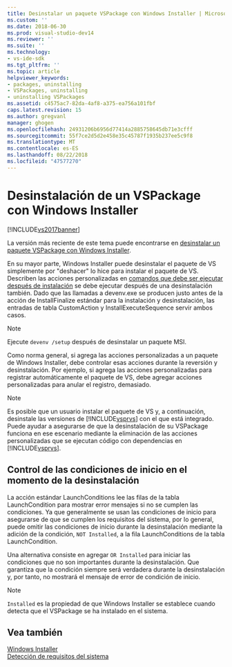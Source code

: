 ```yaml
---
title: Desinstalar un paquete VSPackage con Windows Installer | Microsoft Docs
ms.custom: ''
ms.date: 2018-06-30
ms.prod: visual-studio-dev14
ms.reviewer: ''
ms.suite: ''
ms.technology:
- vs-ide-sdk
ms.tgt_pltfrm: ''
ms.topic: article
helpviewer_keywords:
- packages, uninstalling
- VSPackages, uninstalling
- uninstalling VSPackages
ms.assetid: c4575ac7-82da-4af8-a375-ea756a101fbf
caps.latest.revision: 15
ms.author: gregvanl
manager: ghogen
ms.openlocfilehash: 24931206b6956d77414a2885758645db71e3cfff
ms.sourcegitcommit: 55f7ce2d5d2e458e35c45787f1935b237ee5c9f8
ms.translationtype: MT
ms.contentlocale: es-ES
ms.lasthandoff: 08/22/2018
ms.locfileid: "47577270"
---
```

# <a name="uninstalling-a-vspackage-with-windows-installer"></a>Desinstalación de un VSPackage con Windows Installer
[!INCLUDE[vs2017banner](../../includes/vs2017banner.md)]

La versión más reciente de este tema puede encontrarse en [desinstalar un paquete VSPackage con Windows Installer](https://docs.microsoft.com/visualstudio/extensibility/internals/uninstalling-a-vspackage-with-windows-installer).  
  
En su mayor parte, Windows Installer puede desinstalar el paquete de VS simplemente por "deshacer" lo hice para instalar el paquete de VS. Describen las acciones personalizadas en [comandos que debe ser ejecutar después de instalación](../../extensibility/internals/commands-that-must-be-run-after-installation.md) se debe ejecutar después de una desinstalación también. Dado que las llamadas a devenv.exe se producen justo antes de la acción de InstallFinalize estándar para la instalación y desinstalación, las entradas de tabla CustomAction y InstallExecuteSequence servir ambos casos.  
  
> [!NOTE]
>  Ejecute `devenv /setup` después de desinstalar un paquete MSI.  
  
 Como norma general, si agrega las acciones personalizadas a un paquete de Windows Installer, debe controlar esas acciones durante la reversión y desinstalación. Por ejemplo, si agrega las acciones personalizadas para registrar automáticamente el paquete de VS, debe agregar acciones personalizadas para anular el registro, demasiado.  
  
> [!NOTE]
>  Es posible que un usuario instalar el paquete de VS y, a continuación, desinstale las versiones de [!INCLUDE[vsprvs](../../includes/vsprvs-md.md)] con el que está integrado. Puede ayudar a asegurarse de que la desinstalación de su VSPackage funciona en ese escenario mediante la eliminación de las acciones personalizadas que se ejecutan código con dependencias en [!INCLUDE[vsprvs](../../includes/vsprvs-md.md)].  
  
## <a name="handling-launch-conditions-at-uninstall-time"></a>Control de las condiciones de inicio en el momento de la desinstalación  
 La acción estándar LaunchConditions lee las filas de la tabla LaunchCondition para mostrar error mensajes si no se cumplen las condiciones. Ya que generalmente se usan las condiciones de inicio para asegurarse de que se cumplen los requisitos del sistema, por lo general, puede omitir las condiciones de inicio durante la desinstalación mediante la adición de la condición, `NOT Installed`, a la fila LaunchConditions de la tabla LaunchCondition.  
  
 Una alternativa consiste en agregar `OR Installed` para iniciar las condiciones que no son importantes durante la desinstalación. Que garantiza que la condición siempre será verdadera durante la desinstalación y, por tanto, no mostrará el mensaje de error de condición de inicio.  
  
> [!NOTE]
>  `Installed` es la propiedad de que Windows Installer se establece cuando detecta que el VSPackage se ha instalado en el sistema.  
  
## <a name="see-also"></a>Vea también  
 [Windows Installer](http://msdn.microsoft.com/en-us/187d8965-c79d-4ecb-8689-10930fa8b3b5)   
 [Detección de requisitos del sistema](../../extensibility/internals/detecting-system-requirements.md)


